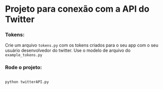 # Projeto para conexão com a API do Twitter

### Tokens:

Crie um arquivo `tokens.py` com os tokens criados para o seu app com o seu usuário desenvolvedor do twitter.
Use o modelo de arquivo do `example_tokens.py`

### Rode o projeto:

``` sh

python twitterAPI.py

```
